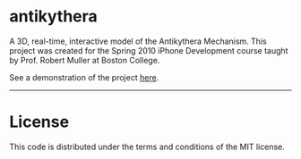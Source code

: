 antikythera
===========

A 3D, real-time, interactive model of the Antikythera Mechanism. This project was created for the Spring 2010 iPhone Development course taught by Prof. Robert Muller at Boston College.

See a demonstration of the project [here](http://youtu.be/LL7KxN7tOKE).

-------
License
=======

This code is distributed under the terms and conditions of the MIT license. 
